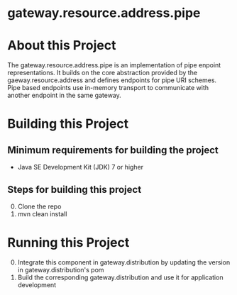 # gateway.resource.address.pipe

# About this Project

The gateway.resource.address.pipe is an implementation of pipe enpoint representations. It builds on the core abstraction provided by the gaeway.resource.address and defines endpoints for pipe URI schemes. Pipe based endpoints use in-memory transport to communicate with another endpoint in the same gateway.

# Building this Project

## Minimum requirements for building the project
* Java SE Development Kit (JDK) 7 or higher

## Steps for building this project
0. Clone the repo
0. mvn clean install

# Running this Project

0. Integrate this component in gateway.distribution by updating the version in gateway.distribution's pom
0. Build the corresponding gateway.distribution and use it for application development
